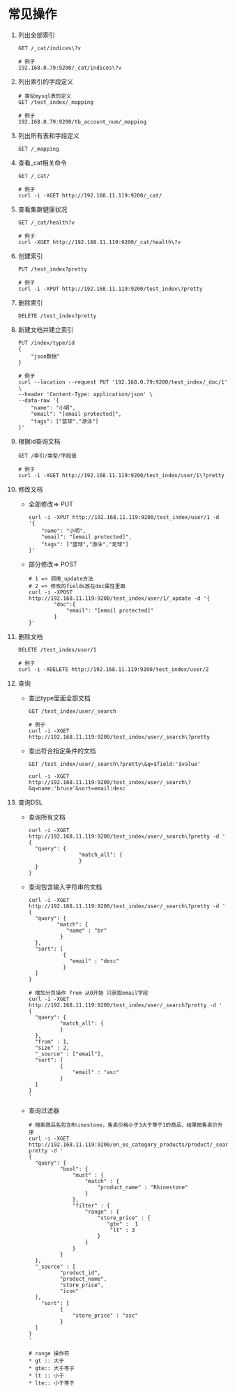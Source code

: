 # 常见操作

1. 列出全部索引

   ```shell
   GET /_cat/indices\?v
   
   # 例子
   192.168.0.79:9200/_cat/indices\?v
   ```

2. 列出索引的字段定义

   ```shell
   # 类似mysql表的定义
   GET /test_index/_mapping
   
   # 例子
   192.168.0.79:9200/tb_account_num/_mapping
   ```

3. 列出所有表和字段定义

   ```shell
   GET /_mapping
   ```

4. 查看_cat相关命令

   ```shell
   GET /_cat/
   
   # 例子
   curl -i -XGET http://192.168.11.119:9200/_cat/
   ```

5. 查看集群健康状况

   ```shell
   GET /_cat/health?v
   
   # 例子
   curl -XGET http://192.168.11.119:9200/_cat/health\?v
   ```

6. 创建索引

   ```shell
   PUT /test_index?pretty
   
   # 例子
   curl -i -XPUT http://192.168.11.119:9200/test_index\?pretty
   ```

7. 删除索引

   ```shell
   DELETE /test_index?pretty
   ```

8. 新建文档并建立索引

   ```shell
   PUT /index/type/id
   {
       "json数据"
   }
   
   # 例子
   curl --location --request PUT '192.168.0.79:9200/test_index/_doc/1' \
   --header 'Content-Type: application/json' \
   --data-raw '{
       "name": "小明",
       "email": "[email protected]",
       "tags": ["篮球","游泳"]
   }'
   ```

9. 根据id查询文档

   ```shell
   GET /索引/类型/字段值
   
   # 例子
   curl -i -XGET http://192.168.11.119:9200/test_index/user/1\?pretty
   ```

10. 修改文档

    + 全部修改=> PUT

      ```shell
      curl -i -XPUT http://192.168.11.119:9200/test_index/user/1 -d '{
          "name": "小明",
          "email": "[email protected]",
          "tags": ["篮球","游泳","足球"]
      }'
      ```

      

    + 部分修改=> POST

      ```shell
      # 1 => 调用_update方法
      # 2 => 修改的fields放在doc属性里面
      curl -i -XPOST http://192.168.11.119:9200/test_index/user/1/_update -d '{
              "doc":{
                  "email": "[email protected]"
              }
      }'
      ```

11. 删除文档

    ```shell
    DELETE /test_index/user/1
    
    # 例子
    curl -i -XDELETE http://192.168.11.119:9200/test_index/user/2
    ```

12. 查询

    + 查出type里面全部文档

      ```shell
      GET /test_index/user/_search
      
      # 例子
      curl -i -XGET http://192.168.11.119:9200/test_index/user/_search\?pretty
      ```

      

    + 查出符合指定条件的文档

      ```shell
      GET /test_index/user/_search\?pretty\&q=$field:'$value'
      
      curl -i -XGET http://192.168.11.119:9200/test_index/user/_search\?&q=name:'bruce'&sort=email:desc
      ```

      

13. 查询DSL

    + 查询所有文档

      ```shell
      curl -i -XGET http://192.168.11.119:9200/test_index/user/_search\?pretty -d '
      {
        "query": {
                      "match_all": {
                      }
        }
      }
      ```

      

    + 查询包含输入字符串的文档

      ```shell
      curl -i -XGET http://192.168.11.119:9200/test_index/user/_search\?pretty -d '
      {
        "query": {
               "match": {
                  "name" : "br"
                }
        },
        "sort": [
                 {
                   "email" : "desc"
                 }
        ]
      }
      ```

      ```shell
      # 增加分页操作 from 从0开始 只获取email字段
      curl -i -XGET http://192.168.11.119:9200/test_index/user/_search?pretty -d '
      {
        "query": {
         		"match_all": {
         		} 
        },
        "from" : 1,
        "size" : 2,
        "_source" : ["email"],
        "sort": [
        		{
        			"email" : "asc"
        		}
        ]
      }
      '
      ```

      

    + 查询过滤器

      ```shell
      # 搜索商品名包含Rhinestone，售卖价格小于3大于等于1的商品，结果按售卖价升序
      curl -i -XGET http://192.168.11.119:9200/en_es_category_products/product/_search?pretty -d '
      {
        "query": {
         		"bool": {
         			"must" : {
         				"match" : {
         					"product_name" : "Rhinestone"
         				}
         			},
         			"filter" : {
         				"range" : {
         					"store_price" : {
         					   "gte" :  1
         						"lt" : 3
         					}
         				}
         			}
         		}
        },
        "_source" : [
        		"product_id",
        		"product_name",
        		"store_price",
        		"icon"
        ],
          "sort": [
        		{
        			"store_price" : "asc"
        		}
        ]
      }
      '
      
      # range 操作符
      * gt :: 大于
      * gte:: 大于等于
      * lt :: 小于
      * lte:: 小于等于
      ```

      

